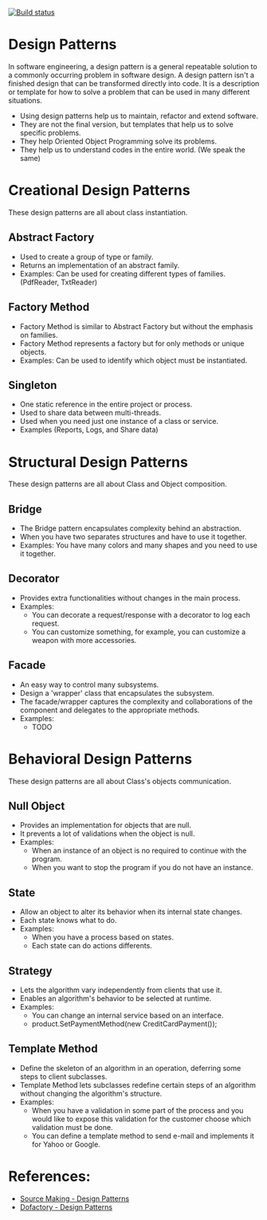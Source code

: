 [![Build status](https://ci.appveyor.com/api/projects/status/sy29el4cxp4ytb8g?svg=true)](https://ci.appveyor.com/project/RafaelBenetti/design-paterns)

# Design Patterns
In software engineering, a design pattern is a general repeatable solution to a commonly occurring problem in software design. A design pattern isn't a finished design that can be transformed directly into code. It is a description or template for how to solve a problem that can be used in many different situations.

 - Using design patterns help us to maintain, refactor and extend software.
 - They are not the final version, but templates that help us to solve specific problems.
 - They help Oriented Object Programming solve its problems.
 - They help us to understand codes in the entire world. (We speak the same)

# Creational Design Patterns 
  These design patterns are all about class instantiation.

## Abstract Factory
 - Used to create a group of type or family.
 - Returns an implementation of an abstract family.
 - Examples: Can be used for creating different types of families. (PdfReader, TxtReader)

## Factory Method
 - Factory Method is similar to Abstract Factory but without the emphasis on families.
 - Factory Method represents a factory but for only methods or unique objects.
 - Examples: Can be used to identify which object must be instantiated. 

 ## Singleton
 - One static reference in the entire project or process.
 - Used to share data between multi-threads.
 - Used when you need just one instance of a class or service.
 - Examples (Reports, Logs, and Share data)

# Structural Design Patterns
  These design patterns are all about Class and Object composition. 

## Bridge
 - The Bridge pattern encapsulates complexity behind an abstraction.
 - When you have two separates structures and have to use it together.
 - Examples: You have many colors and many shapes and you need to use it together.

## Decorator
 - Provides extra functionalities without changes in the main process.
 - Examples:
   - You can decorate a request/response with a decorator to log each request.
   - You can customize something, for example, you can customize a weapon with more accessories.

## Facade
 - An easy way to control many subsystems.
 - Design a 'wrapper' class that encapsulates the subsystem.
 - The facade/wrapper captures the complexity and collaborations of the component and delegates to the appropriate methods.
 - Examples: 
   - TODO

# Behavioral Design Patterns
  These design patterns are all about Class's objects communication.

## Null Object
 - Provides an implementation for objects that are null.
 - It prevents a lot of validations when the object is null.
 - Examples: 
   - When an instance of an object is no required to continue with the program.
   - When you want to stop the program if you do not have an instance.

## State
 - Allow an object to alter its behavior when its internal state changes.
 - Each state knows what to do.
 - Examples:
   - When you have a process based on states.
   - Each state can do actions differents.

## Strategy
 - Lets the algorithm vary independently from clients that use it.
 - Enables an algorithm's behavior to be selected at runtime. 
 - Examples:
   - You can change an internal service based on an interface.
   - product.SetPaymentMethod(new CreditCardPayment());

## Template Method
 - Define the skeleton of an algorithm in an operation, deferring some steps to client subclasses. 
 - Template Method lets subclasses redefine certain steps of an algorithm without changing the algorithm's structure.
 - Examples:
   - When you have a validation in some part of the process and you would like to expose this validation for the customer choose which validation must be done.
   - You can define a template method to send e-mail and implements it for Yahoo or Google.


# References:
 - [Source Making - Design Patterns](https://sourcemaking.com/design_patterns) 
 - [Dofactory - Design Patterns](http://www.dofactory.com/net/design-patterns)